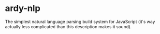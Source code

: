 # ardy-nlp
The simplest natural language parsing build system for JavaScript (it's way actually less complicated than this description makes it sound).
